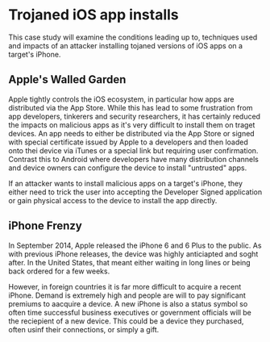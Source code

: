 # Trojaned iOS app installs

This case study will examine the conditions leading up to, techniques used and impacts of an attacker installing tojaned versions of iOS apps on a target's iPhone.

## Apple's Walled Garden

Apple tightly controls the iOS ecosystem, in particular how apps are distributed via the App Store. While this has lead to some frustration from app developers, tinkerers and security researchers, it has certainly reduced the impacts on malicious apps as it's very difficult to install them on traget devices. An app needs to either be distributed via the App Store or signed with special certificate issued by Apple to a developers and then loaded onto thei device via iTunes or a special link but requiring user confirmation. Contrast this to Android where developers have many distribution channels and device owners can configure the device to install "untrusted" apps.

If an attacker wants to install malicious apps on a target's iPhone, they either need to trick the user into accepting the Developer Signed application or gain physical access to the device to install the app directly.

## iPhone Frenzy
In September 2014, Apple released the iPhone 6 and 6 Plus to the public. As with previous iPhone releases, the device was highly anticiapted and soght after. In the United States, that meant either waiting in long lines or being back ordered for a few weeks.

However, in foreign countries it is far more difficult to acquire a recent iPhone. Demand is extremely high and people are will to pay significant premiums to aacquire a device. A new iPhone is also a status symbol so often time successful business executives or government officials will be the reciepient of a new device. This could be a device they purchased, often usinf their connections, or simply a gift.


